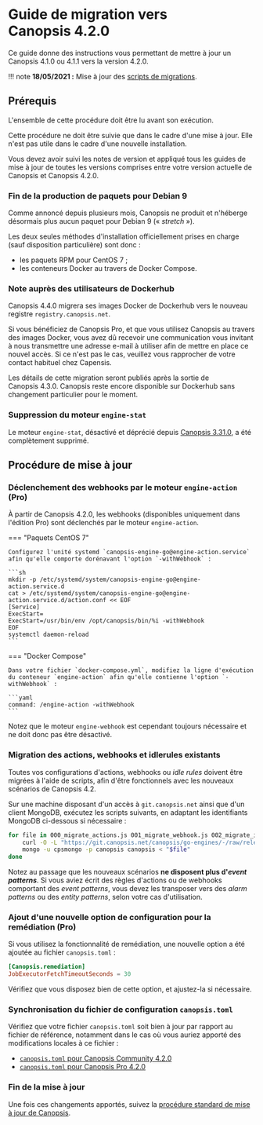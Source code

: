 # Guide de migration vers Canopsis 4.2.0

Ce guide donne des instructions vous permettant de mettre à jour un Canopsis 4.1.0 ou 4.1.1 vers la version 4.2.0.

!!! note
    **18/05/2021 :** Mise à jour des [scripts de migrations](#migration-des-actions-webhooks-et-idlerules-existants).

## Prérequis

L'ensemble de cette procédure doit être lu avant son exécution.

Cette procédure ne doit être suivie que dans le cadre d'une mise à jour. Elle n'est pas utile dans le cadre d'une nouvelle installation.

Vous devez avoir suivi les notes de version et appliqué tous les guides de mise à jour de toutes les versions comprises entre votre version actuelle de Canopsis et Canopsis 4.2.0.

### Fin de la production de paquets pour Debian 9

Comme annoncé depuis plusieurs mois, Canopsis ne produit et n'héberge désormais plus aucun paquet pour Debian 9 (« *stretch* »).

Les deux seules méthodes d'installation officiellement prises en charge (sauf disposition particulière) sont donc :

*  les paquets RPM pour CentOS 7 ;
*  les conteneurs Docker au travers de Docker Compose.

### Note auprès des utilisateurs de Dockerhub

Canopsis 4.4.0 migrera ses images Docker de Dockerhub vers le nouveau registre `registry.canopsis.net`.

Si vous bénéficiez de Canopsis Pro, et que vous utilisez Canopsis au travers des images Docker, vous avez dû recevoir une communication vous invitant à nous transmettre une adresse e-mail à utiliser afin de mettre en place ce nouvel accès. Si ce n'est pas le cas, veuillez vous rapprocher de votre contact habituel chez Capensis.

Les détails de cette migration seront publiés après la sortie de Canopsis 4.3.0. Canopsis reste encore disponible sur Dockerhub sans changement particulier pour le moment.

### Suppression du moteur `engine-stat`

Le moteur `engine-stat`, désactivé et déprécié depuis [Canopsis 3.31.0](../3.31.0.md), a été complètement supprimé.

## Procédure de mise à jour

### Déclenchement des webhooks par le moteur `engine-action` (Pro)

À partir de Canopsis 4.2.0, les webhooks (disponibles uniquement dans l'édition Pro) sont déclenchés par le moteur `engine-action`.

=== "Paquets CentOS 7"

    Configurez l'unité systemd `canopsis-engine-go@engine-action.service` afin qu'elle comporte dorénavant l'option `-withWebhook` :

    ```sh
    mkdir -p /etc/systemd/system/canopsis-engine-go@engine-action.service.d
    cat > /etc/systemd/system/canopsis-engine-go@engine-action.service.d/action.conf << EOF
    [Service]
    ExecStart=
    ExecStart=/usr/bin/env /opt/canopsis/bin/%i -withWebhook
    EOF
    systemctl daemon-reload
    ```

=== "Docker Compose"

    Dans votre fichier `docker-compose.yml`, modifiez la ligne d'exécution du conteneur `engine-action` afin qu'elle contienne l'option `-withWebhook` :

    ```yaml
    command: /engine-action -withWebhook
    ```

Notez que le moteur `engine-webhook` est cependant toujours nécessaire et ne doit donc pas être désactivé.

### Migration des actions, webhooks et idlerules existants

Toutes vos configurations d'actions, webhooks ou *idle rules* doivent être migrées à l'aide de scripts, afin d'être fonctionnels avec les nouveaux scénarios de Canopsis 4.2.

Sur une machine disposant d'un accès à `git.canopsis.net` ainsi que d'un client MongoDB, exécutez les scripts suivants, en adaptant les identifiants MongoDB ci-dessous si nécessaire :

```sh
for file in 000_migrate_actions.js 001_migrate_webhook.js 002_migrate_idlerules.js ; do
    curl -O -L "https://git.canopsis.net/canopsis/go-engines/-/raw/release-4.2/database/migrations/engineactionv2/$file"
    mongo -u cpsmongo -p canopsis canopsis < "$file"
done
```

Notez au passage que les nouveaux scénarios **ne disposent plus d'_event patterns_**. Si vous aviez écrit des règles d'actions ou de webhooks comportant des *event patterns*, vous devez les transposer vers des *alarm patterns* ou des *entity patterns*, selon votre cas d'utilisation.

### Ajout d'une nouvelle option de configuration pour la remédiation (Pro)

Si vous utilisez la fonctionnalité de remédiation, une nouvelle option a été ajoutée au fichier `canopsis.toml` :

```toml
[Canopsis.remediation]
JobExecutorFetchTimeoutSeconds = 30
```

Vérifiez que vous disposez bien de cette option, et ajustez-la si nécessaire.

### Synchronisation du fichier de configuration `canopsis.toml`

Vérifiez que votre fichier `canopsis.toml` soit bien à jour par rapport au fichier de référence, notamment dans le cas où vous auriez apporté des modifications locales à ce fichier :

* [`canopsis.toml` pour Canopsis Community 4.2.0](https://git.canopsis.net/canopsis/go-engines/-/blob/4.2.0/cmd/canopsis-reconfigure/canopsis-core.toml.example)
* [`canopsis.toml` pour Canopsis Pro 4.2.0](https://git.canopsis.net/canopsis/go-engines/-/blob/4.2.0/cmd/canopsis-reconfigure/canopsis-cat.toml.example)

### Fin de la mise à jour

Une fois ces changements apportés, suivez la [procédure standard de mise à jour de Canopsis](../../guide-administration/mise-a-jour/index.md).
